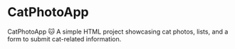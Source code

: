# CatPhotoApp
CatPhotoApp 🐱 A simple HTML project showcasing cat photos, lists, and a form to submit cat-related information.
